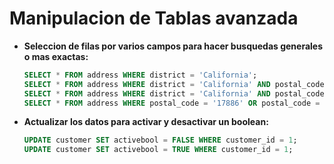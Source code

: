 # Manipulacion de Tablas avanzada


- **Seleccion de filas por varios campos para hacer busquedas generales o mas exactas:**
    ```sql
    SELECT * FROM address WHERE district = 'California';
    SELECT * FROM address WHERE district = 'California' AND postal_code = '17886';
    SELECT * FROM address WHERE district = 'California' AND postal_code = '17886' OR postal_code = '2299';
    SELECT * FROM address WHERE postal_code = '17886' OR postal_code = '2299';
    ```
    
- **Actualizar los datos para activar y desactivar un boolean:**
    ```sql
    UPDATE customer SET activebool = FALSE WHERE customer_id = 1;
    UPDATE customer SET activebool = TRUE WHERE customer_id = 1;
    ```
    